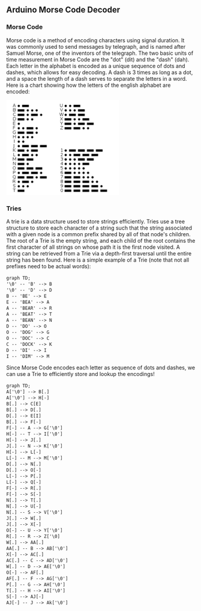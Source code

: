## Arduino Morse Code Decoder  
### Morse Code
Morse code is a method of encoding characters using signal duration. It was commonly used to send messages by telegraph, and is named after Samuel Morse, one of the inventors of the telegraph. The two basic units of time measurement in Morse Code are the "dot" (dit) and the "dash" (dah). Each letter in the alphabet is encoded as a unique sequence of dots and dashes, which allows for easy decoding. A dash is 3 times as long as a dot, and a space the length of a dash serves to separate the letters in a word. Here is a chart showing how the letters of the english alphabet are encoded:

<img src="Morse-code-chart.png">

### Tries
A trie is a data structure used to store strings efficiently. Tries use a tree structure to store each character of a string such that the string associated with a given node is a common prefix shared by all of that node's children. The root of a Trie is the empty string, and each child of the root contains the first character of all strings on whose path it is the first node visited. A string can be retrieved from a Trie via a depth-first traversal until the entire string has been found. Here is a simple example of a Trie (note that not all prefixes need to be actual words):
```mermaid
graph TD;
'\0' -- 'B' --> B
'\0' -- 'D' --> D
B -- 'BE' --> E
E -- 'BEA' --> A
A -- 'BEAR' --> R
A -- 'BEAT' --> T
A -- 'BEAN' --> N
D -- 'DO' --> O
O -- 'DOG' --> G
O -- 'DOC' --> C
C -- 'DOCK' --> K
D -- 'DI' --> I
I -- 'DIM' --> M
```

Since Morse Code encodes each letter as sequence of dots and dashes, we can use a Trie to efficiently store and lookup the encodings!
```mermaid
graph TD;
A['\0'] --> B[.]
A['\0'] --> H[-]
B[.] --> C[E]
B[.] --> D[.]
D[.] --> E[I]
B[.] --> F[-]
F[-] -- A --> G['\0']
H[-] -- T --> I['\0']
H[-] --> J[.]
J[.] -- N --> K['\0']
H[-] --> L[-]
L[-] -- M --> M['\0']
D[.] --> N[.]
D[.] --> O[-]
L[-] --> P[.]
L[-] --> Q[-]
F[-] --> R[.]
F[-] --> S[-]
N[.] --> T[.]
N[.] --> U[-]
N[.] -- S --> V['\0']
J[.] --> W[.]
J[.] --> X[-]
O[-] -- U --> Y['\0']
R[.] -- R --> Z['\0]
W[.] --> AA[.]
AA[.] -- B --> AB['\0']
X[-] --> AC[.]
AC[.] -- C --> AD['\0']
W[.] -- D --> AE['\0']
O[-] --> AF[.]
AF[.] -- F --> AG['\0']
P[.] -- G --> AH['\0']
T[.] -- H --> AI['\0']
S[-] --> AJ[-]
AJ[-] -- J --> Ak['\0']
```
